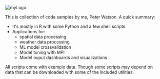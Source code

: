 
![myLogo](https://docwatson.ai/wp-content/uploads/2021/12/websiteLogoV2-github-small.png)

This is collection of code samples by me, Peter Watson.  A quick summary:
- It's mostly in R with some Python and a few shell scripts
- Applications for: 
  - spatial data processing 
  - weather data processing
  - ML model crossvalidation  
  - Model tuning with MPI
  - Model ouput dashboards and visualizations

All scripts come with example data.  Though some scripts may depend on data that can be downloaded with some of the included utilities.   
